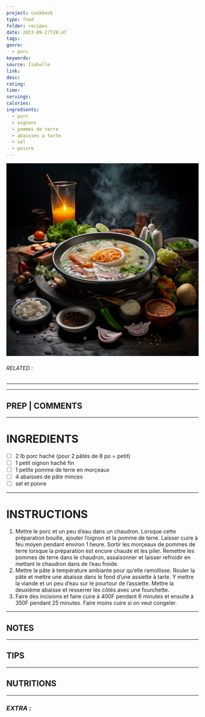 ```yaml
---
project: cookbook
type: food
folder: recipes
date: 2023-09-27T20:47
tags: 
genre:
  - porc
keywords: 
source: Isabelle
link: 
desc: 
rating: 
time: 
servings: 
calories: 
ingredients:
  - porc
  - oignons
  - pommes de terre
  - abaisses a tarte
  - sel
  - poivre
---
```


![IMAGE](_default.png)

###### *RELATED* : 
---


---
## PREP | COMMENTS



---
# INGREDIENTS

- [ ] 2 lb porc haché (pour 2 pâtés de 8 po = petit)
- [ ] 1 petit oignon haché fin
- [ ] 1 petite pomme de terre en morçeaux
- [ ] 4 abaisses de pâte minces
- [ ] sel et poivre

---
# INSTRUCTIONS

1. Mettre le porc et un peu d’eau dans un chaudron. Lorsque cette préparation bouille, ajouter l’oignon et la pomme de terre. Laisser cuire à feu moyen pendant environ 1 heure. Sortir les morçeaux de pommes de terre lorsque la préparation est encore chaude et les piler. Remettre les pommes de terre dans le chaudron, assaisonner et laisser refroidir en mettant le chaudron dans de l’eau froide.
2. Mettre la pâte à température ambiante pour qu’elle ramollisse. Rouler la pâte et mettre une abaisse dans le fond d’une assiette à tarte. Y mettre la viande et un peu d’eau sur le pourtour de l’assiette. Mettre la deuxième abaisse et resserrer les côtés avec une fourchette.
3. Faire des incisions et faire cuire à 400F pendant 6 minutes et ensuite à 350F pendant 25 minutes. Faire moins cuire si on veut congeler.

---
## NOTES



---
## TIPS



---
## NUTRITIONS



---
### *EXTRA* :



